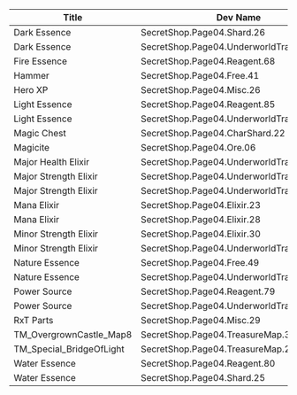 | Title | Dev Name | Quantity | Currency |  Price |
| ----- | -------- | -------- | -------- |  ----- |
| Dark Essence | SecretShop.Page04.Shard.26 | 1 | Gems | 170 |
| Dark Essence | SecretShop.Page04.UnderworldTrader.62 | 1 | Gems | 140 |
| Fire Essence | SecretShop.Page04.Reagent.68 | 1 | Gold | 255000 |
| Hammer | SecretShop.Page04.Free.41 | 4 | Gold | 0 |
| Hero XP | SecretShop.Page04.Misc.26 | 5000 | Gold | 170 |
| Light Essence | SecretShop.Page04.Reagent.85 | 2 | Gems | 170 |
| Light Essence | SecretShop.Page04.UnderworldTrader.66 | 1 | Gems | 140 |
| Magic Chest | SecretShop.Page04.CharShard.22 | 1 | Gold | 7500000 |
| Magicite | SecretShop.Page04.Ore.06 | 10 | Gems | 10 |
| Major Health Elixir | SecretShop.Page04.UnderworldTraderGold.12 | 6 | Gold | 35000 |
| Major Strength Elixir | SecretShop.Page04.UnderworldTrader.89 | 10 | Gems | 21 |
| Major Strength Elixir | SecretShop.Page04.UnderworldTraderGold.14 | 6 | Gold | 35000 |
| Mana Elixir | SecretShop.Page04.Elixir.23 | 4 | Gold | 340000 |
| Mana Elixir | SecretShop.Page04.Elixir.28 | 4 | Gems | 85 |
| Minor Strength Elixir | SecretShop.Page04.Elixir.30 | 30 | Gems | 4 |
| Minor Strength Elixir | SecretShop.Page04.UnderworldTrader.90 | 15 | Gems | 4 |
| Nature Essence | SecretShop.Page04.Free.49 | 2 | Gems | 0 |
| Nature Essence | SecretShop.Page04.UnderworldTrader.67 | 1 | Gems | 140 |
| Power Source | SecretShop.Page04.Reagent.79 | 10 | Gems | 1 |
| Power Source | SecretShop.Page04.UnderworldTrader.73 | 40 | Gems | 1 |
| RxT Parts | SecretShop.Page04.Misc.29 | 2 | Gold | 50000 |
| TM_OvergrownCastle_Map8 | SecretShop.Page04.TreasureMap.32 | 1 | Gems | 170 |
| TM_Special_BridgeOfLight | SecretShop.Page04.TreasureMap.24 | 1 | Gold | 34000 |
| Water Essence | SecretShop.Page04.Reagent.80 | 2 | Gems | 170 |
| Water Essence | SecretShop.Page04.Shard.25 | 1 | Gold | 255000 |
